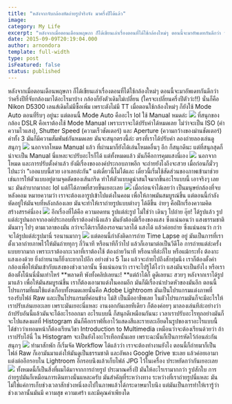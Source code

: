```yaml
---
title: "หลังจากจับกล้องหัดถ่ายรูปจริงจัง มาครึ่งปีได้แล้ว"
image:
category: My Life
excerpt: "หลังจากเมื่อตอนเดือนพฤษภา ก็ได้เขียนเล่าเรื่องตอนที่ได้ใช้กล้องใหม่ๆ ตอนนี้จะมาอัพเดทกันดีกว่า ว่าครึ่งปีที่จับกล้องมาได้อะไรมาบ้าง"
date: 2015-09-09T20:19:04.000
author: arnondora
template: full-width
type: post
isFeatured: false
status: published
---
```


หลังจากเมื่อตอนเดือนพฤษภา ก็ได้เขียนเล่าเรื่องตอนที่ได้ใช้กล้องใหม่ๆ ตอนนี้จะมาอัพเดทกันดีกว่า ว่าครึ่งปีที่จับกล้องมาได้อะไรมาบ้าง
กล้องก็ยังตัวเดิมไม่เปลี่ยน (ใครจะเปลี่ยนครึ่งปีตัวว่ะ!!) นั่นก็คือ Nikon D5300 เลนส์เดิมไม่มีซื้อเพิ่ม เพราะตังไม่มี TT เมื่อตอนใช้กล้องใหม่ๆ ก็ยังใช้ Mode Auto ตอนที่รีบๆ อยู่นะ แต่ตอนนี้ Mode Auto คืออะไร lol ใช้ Manual หมดล่ะ
![](https://fbcdn-sphotos-e-a.akamaihd.net/hphotos-ak-xfa1/t31.0-8/11206790_10206889280850994_5372680525644030010_o.jpg?dl=1)
ที่สนุกของกล้อง DSLR คือเราต้องใช้ Mode Manual เพราะเราจะได้ปรับค่าได้หมดเลย ไม่ว่าจะเป็น ISO (ค่าความไวแสง), Shutter Speed (ความเร็วชัตเตอร์) และ Aperture (ความกว้างของม่านชัตเตอร์) ค่าทั้ง 3 มันก็มีความสัมพันธ์กันหมดเลย มันจะสนุกตรงนี้ล่ะ ตรงที่เราได้ปรับค่า ลองถ่ายลองเล่นดูสนุกๆ
![](https://scontent-sin1-1.xx.fbcdn.net/hphotos-xpf1/t31.0-8/11951537_10207864553432199_7481859716403201776_o.jpg?dl=1)
นอกจากโหมด Manual แล้ว ที่ผ่านมาก็ยังได้เล่นโหมดอื่นๆ อีก ก็สนุกดีนะ แต่ที่สนุกสุดก็น่าจะเป็น Manual นี่แหละจะปรับอะไรก็ได้ แต่ทั้งหมดแล้ว มันก็คือการคุมแสงนี่เอง
![](https://farm6.staticflickr.com/5808/21082900120_30f0144ae2_o_d.jpg)
นอกจากโหมด และการปรับตั้งค่าแล้ว ยังมีเรื่องขององค์ประกอบภาพอีก จะถ่ายยังไงถึงจะสวย เมื่อก่อนก็มั่วๆ ไปนะว่า "เออแบบนี้สวย เอาเลยล่ะกัน" แต่เดี๋ยวนี้ไม่ได้และ เดี๋ยวนี้เริ่มใช้สัดส่วนของภาพเข้ามาช่วย เช่นการให้ตัวแบบอยู่ตามจุดตัดของเส้นกริด ทำให้ตัวแบบดูน่าสนใจมากขึ้นอะไรแบบนี้ เอาจริงๆ เลยนะ มันลำบากมากอะ lol แต่ก็ได้ภาพที่สวยขึ้นเยอะเลย
![](https://fbcdn-sphotos-c-a.akamaihd.net/hphotos-ak-xpt1/t31.0-8/11822913_10207652708656212_5065107798614440873_o.jpg?dl=1)
เมื่อก่อนจำได้เลยว่า เป็นมนุษย์กล้องที่จบหลังคอม หมายความว่า เราจะต้องเอารูปเข้าไปแต่งในคอม เพื่อให้ภาพมันสมบูรณ์ขึ้น แต่ตอนนี้กำลังหัดอยู่ให้มันจบที่หลังกล้องเลย มันจะทำให้เราถ่ายรูปแบบต่างๆ ได้ดีขึ้น ง่ายๆ คือฝึกเรื่องความคิดสร้างสรรค์นี่เอง
![](https://scontent-sin1-1.xx.fbcdn.net/hphotos-xpt1/t31.0-8/11713929_10207411072815467_3724947611507650462_o.jpg?dl=1)
อีกเรื่องที่ได้คือ ความอดทน รูปแต่ล่ะรูป ไม่ใช่ว่า เดินๆ ไปถ่าย อุ๊ย! ได้รูปแล้ว รูปแต่ล่ะรูปนอกจากองค์ประกอบที่เราต้องคำนึงแล้ว มันยังต้องมีเรื่องของแสง ซึ่งแน่นอนว่า แสงธรรมชาติมันมาๆ ไปๆ ตามเวลาของมัน กว่าจะได้เราก็ต้องรอจนเวลาได้ แสงได้ แล้วค่อยถ่าย ซึ่งแน่นอนว่า กว่าจะได้รูปแต่ล่ะรูปมานี่ รอนานมากๆ
![](https://scontent-sin1-1.xx.fbcdn.net/hphotos-xap1/t31.0-8/10333817_10207254372338053_7010533599932498580_o.jpg?dl=1)
แต่ตอนนี้กำลังติดการถ่าย Time Lapse อยู่ มันเป็นการที่เราตั้งเวลาถ่ายภาพไว้ให้มันถ่ายทุกๆ กี่วินาที หรือนาทีก็ว่าไป แล้วก็เอามาต่อเป็นวีดีโอ การถ่ายแต่ล่ะครั้งแบบยากมาก เพราะเราต้องกะเวลาที่เราต้องใช้ ต้องถ่ายวินาที หรือนาทีล่ะกี่ใบ หรือแม้กระทั่ง ต้องกะแสงเองด้วย ยิ่งถ่ายนานก็ยิ่งกะยากไปอีก อย่างช่วง 5 โมง แล้วจะถ่ายไปถึงสักทุ่มนึง เราก็ต้องตั้งค่ากล้องเพื่อให้มันเข้ากับแสงของช่วงเวลานั้น ซึ่งแน่นอนว่า เราจะไปรู้ได้ไงว่า แสงมันจะเป็นยังไง หรือเราต้องตั้งโน้นนี่นั่นเท่าไหร่ **พลาดที พังทั้งคลิปเลยนะ! **แต่ถ้าได้ก็ ดูดีเลยนะ สวยๆ
หลังจากเราได้รูปมาแล้ว เพื่อให้มันสมบูรณ์ขึ้น เราก็ต้องเอามาแต่งในคอมอีก มันก็มีเรื่องน่าปวดหัวของมันอีก ตอนนี้โปรแกรมที่ผมใช้แต่งเกือบทั้งหมดเลยนั่นคือ Adobe Lightroom มันเป็นโปรแกรมแต่งภาพที่รองรับไฟล์ Raw และเป็นโปรแกรมที่ค่อนข้าง ไม่สิ เป็นมืออาชีพเลย ในตัวโปรแกรมมันก็จะมีอะไรให้เราปรับเล่นเยอะเลย เพราะมันเยอะนี่แหละ งานงอกกันเลยทีเดียว ก็ต้องค่อยๆ มาลองเล่นทีล่ะอย่างว่า ถ้าปรับอันนี้แล้วมันจะได้อะไรออกมา อะไรแบบนี้ ก็สนุกดีเหมือนกันนะ
เวลาเราปรับอะไรทุกอย่างมันก็จะไปแสดงผลที่ Histogram มันก็คือกราฟที่เอาไว้แสดงสีและรายละเอียดในรูปของเราอะไรแบบนี้ ได้ข่าวว่าเทอมหน้าก็ต้องเรียนวิชา Introduction to Multimedia เหมือนว่าจะต้องเรียนด้วยว่า ถ้าเราปรับไอ้นี่ ใน Histogram จะเป็นยังไงอะไรเทือกนั้นเลย เพราะฉะนั้นก็เป็นการหัดไว้ก่อนล่ะกันสนุกๆ
![](https://farm1.staticflickr.com/750/20648326164_67af248c5a_o_d.jpg)
ทำมาสักพัก ก็เริ่มจัด Workflow ได้แล้วว่า เราจะต้องทำงานยังไง ตอนนี้ก็ถ่ายมาก็เป็นไฟล์ Raw ก็เอามันมาแต่งให้มันดูเป็นธรรมชาติ และอัพลง Google Drive ซะเลย แล้วค่อยเอามาแต่งต่ออีกรอบใน Lightroom อีกรอบนึงแล้วเก็บไฟล์ JPG ไว้ในเครื่อง ประหยัดกว่ากันเยอะเลย
![](https://fbcdn-sphotos-g-a.akamaihd.net/hphotos-ak-xat1/t31.0-8/11807379_10207599688570743_1591270307177779442_o.jpg?dl=1)
ทั้งหมดนี้ก็เป็นสิ่งที่ผมได้มาจากการถ่ายรูป ประมาณครึ่งปี มันให้อะไรเรามากกว่า รูปสักใบ การถ่ายรูปมันก็เหมือนการเดินทางนั่นแหละครับ มันสำคัญที่ระหว่างทาง ระหว่างที่เราถ่ายรูปนี่แหละ มันไม่ใช่แค่การเก็บช่วงเวลาสักช่วงหนึ่งลงไปในภาพแล้วได้กระดาษมาใบนึง แต่มันเป็นการทำให้เรารู้ว่า ช่วงเวลานั้นมันมี ความสุข ความเศร้า และมีคุณค่าเพียงใด
